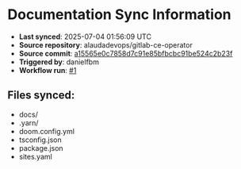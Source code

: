 # Documentation Sync Information

- **Last synced**: 2025-07-04 01:56:09 UTC
- **Source repository**: alaudadevops/gitlab-ce-operator
- **Source commit**: [a15565e0c7858d7c91e85bfbcbc91be524c2b23f](https://github.com/alaudadevops/gitlab-ce-operator/commit/a15565e0c7858d7c91e85bfbcbc91be524c2b23f)
- **Triggered by**: danielfbm
- **Workflow run**: [#1](https://github.com/alaudadevops/gitlab-ce-operator/actions/runs/16064145428)

## Files synced:
- docs/
- .yarn/
- doom.config.yml
- tsconfig.json
- package.json
- sites.yaml
